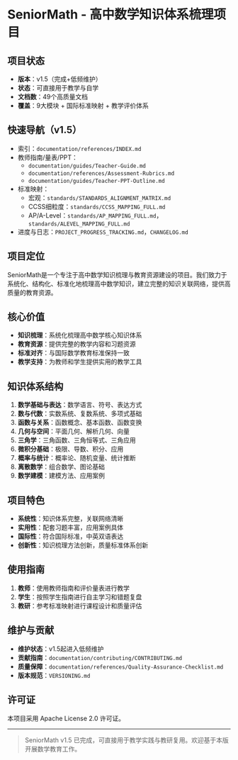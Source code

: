 # SeniorMath - 高中数学知识体系梳理项目

## 项目状态
- **版本**：v1.5（完成+低频维护）
- **状态**：可直接用于教学与自学
- **文档数**：49个高质量文档
- **覆盖**：9大模块 + 国际标准映射 + 教学评价体系

## 快速导航（v1.5）
- 索引：`documentation/references/INDEX.md`
- 教师指南/量表/PPT：
  - `documentation/guides/Teacher-Guide.md`
  - `documentation/references/Assessment-Rubrics.md`
  - `documentation/guides/Teacher-PPT-Outline.md`
- 标准映射：
  - 宏观：`standards/STANDARDS_ALIGNMENT_MATRIX.md`
  - CCSS细粒度：`standards/CCSS_MAPPING_FULL.md`
  - AP/A-Level：`standards/AP_MAPPING_FULL.md`，`standards/ALEVEL_MAPPING_FULL.md`
- 进度与日志：`PROJECT_PROGRESS_TRACKING.md`，`CHANGELOG.md`

## 项目定位
SeniorMath是一个专注于高中数学知识梳理与教育资源建设的项目。我们致力于系统化、结构化、标准化地梳理高中数学知识，建立完整的知识关联网络，提供高质量的教育资源。

## 核心价值
- **知识梳理**：系统化梳理高中数学核心知识体系
- **教育资源**：提供完整的教学内容和习题资源
- **标准对齐**：与国际数学教育标准保持一致
- **教学支持**：为教师和学生提供实用的教学工具

## 知识体系结构
1. **数学基础与表达**：数学语言、符号、表达方式
2. **数与代数**：实数系统、复数系统、多项式基础
3. **函数与关系**：函数概念、基本函数、函数变换
4. **几何与空间**：平面几何、解析几何、向量
5. **三角学**：三角函数、三角恒等式、三角应用
6. **微积分基础**：极限、导数、积分、应用
7. **概率与统计**：概率论、随机变量、统计推断
8. **离散数学**：组合数学、图论基础
9. **数学建模**：建模方法、应用案例

## 项目特色
- **系统性**：知识体系完整，关联网络清晰
- **实用性**：配套习题丰富，应用案例具体
- **国际性**：符合国际标准，中英双语表达
- **创新性**：知识梳理方法创新，质量标准体系创新

## 使用指南
1. **教师**：使用教师指南和评价量表进行教学
2. **学生**：按照学生指南进行自主学习和错题复盘
3. **教研**：参考标准映射进行课程设计和质量评估

## 维护与贡献
- **维护状态**：v1.5起进入低频维护
- **贡献指南**：`documentation/contributing/CONTRIBUTING.md`
- **质量保障**：`documentation/references/Quality-Assurance-Checklist.md`
- **版本规范**：`VERSIONING.md`

## 许可证
本项目采用 Apache License 2.0 许可证。

---
> SeniorMath v1.5 已完成，可直接用于教学实践与教研复用。欢迎基于本版开展数学教育工作。
